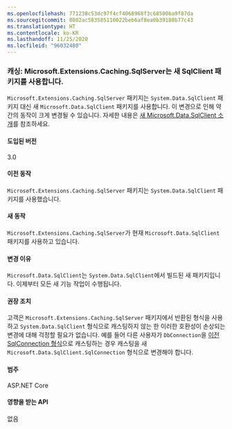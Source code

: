 ```yaml
---
ms.openlocfilehash: 771238c53dc97f4cf4068968f3c68500ba9f87da
ms.sourcegitcommit: 0802ac583585110022beb6af8ea0b39188b77c43
ms.translationtype: HT
ms.contentlocale: ko-KR
ms.lasthandoff: 11/25/2020
ms.locfileid: "96032480"
---
```

### <a name="caching-microsoftextensionscachingsqlserver-uses-new-sqlclient-package"></a>캐싱: Microsoft.Extensions.Caching.SqlServer는 새 SqlClient 패키지를 사용합니다.

`Microsoft.Extensions.Caching.SqlServer` 패키지는 `System.Data.SqlClient` 패키지 대신 새 `Microsoft.Data.SqlClient` 패키지를 사용합니다. 이 변경으로 인해 약간의 동작이 크게 변경될 수 있습니다. 자세한 내용은 [새 Microsoft.Data.SqlClient 소개](https://devblogs.microsoft.com/dotnet/introducing-the-new-microsoftdatasqlclient/)를 참조하세요.

#### <a name="version-introduced"></a>도입된 버전

3.0

#### <a name="old-behavior"></a>이전 동작

`Microsoft.Extensions.Caching.SqlServer` 패키지는 `System.Data.SqlClient` 패키지를 사용했습니다.

#### <a name="new-behavior"></a>새 동작

`Microsoft.Extensions.Caching.SqlServer`가 현재 `Microsoft.Data.SqlClient` 패키지를 사용하고 있습니다.

#### <a name="reason-for-change"></a>변경 이유

`Microsoft.Data.SqlClient`는 `System.Data.SqlClient`에서 빌드된 새 패키지입니다. 이제부터 모든 새 기능 작업이 수행됩니다.

#### <a name="recommended-action"></a>권장 조치

고객은 `Microsoft.Extensions.Caching.SqlServer` 패키지에서 반환된 형식을 사용하고 `System.Data.SqlClient` 형식으로 캐스팅하지 않는 한 이러한 호환성이 손상되는 변경에 대해 걱정할 필요가 없습니다. 예를 들어 다른 사용자가 `DbConnection`을 [이전 SqlConnection 형식](xref:System.Data.SqlClient.SqlConnection)으로 캐스팅하는 경우 캐스팅을 새 `Microsoft.Data.SqlClient.SqlConnection` 형식으로 변경해야 합니다.

#### <a name="category"></a>범주

ASP.NET Core

#### <a name="affected-apis"></a>영향을 받는 API

없음

<!-- 

#### Affected APIs

Not detectable via API analysis

-->
